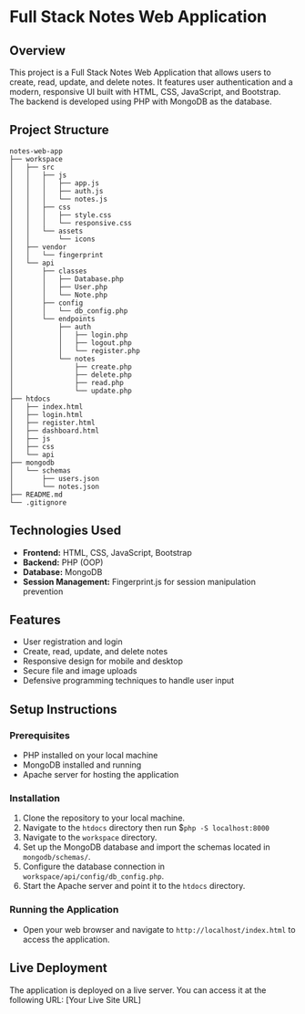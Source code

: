 # Full Stack Notes Web Application

## Overview
This project is a Full Stack Notes Web Application that allows users to create, read, update, and delete notes. It features user authentication and a modern, responsive UI built with HTML, CSS, JavaScript, and Bootstrap. The backend is developed using PHP with MongoDB as the database.

## Project Structure
```
notes-web-app
├── workspace
│   ├── src
│   │   ├── js
│   │   │   ├── app.js
│   │   │   ├── auth.js
│   │   │   └── notes.js
│   │   ├── css
│   │   │   ├── style.css
│   │   │   └── responsive.css
│   │   └── assets
│   │       └── icons
│   ├── vendor
│   │   └── fingerprint
│   └── api
│       ├── classes
│       │   ├── Database.php
│       │   ├── User.php
│       │   └── Note.php
│       ├── config
│       │   └── db_config.php
│       └── endpoints
│           ├── auth
│           │   ├── login.php
│           │   ├── logout.php
│           │   └── register.php
│           └── notes
│               ├── create.php
│               ├── delete.php
│               ├── read.php
│               └── update.php
├── htdocs
│   ├── index.html
│   ├── login.html
│   ├── register.html
│   ├── dashboard.html
│   ├── js
│   ├── css
│   └── api
├── mongodb
│   └── schemas
│       ├── users.json
│       └── notes.json
├── README.md
└── .gitignore
```

## Technologies Used
- **Frontend:** HTML, CSS, JavaScript, Bootstrap
- **Backend:** PHP (OOP)
- **Database:** MongoDB
- **Session Management:** Fingerprint.js for session manipulation prevention

## Features
- User registration and login
- Create, read, update, and delete notes
- Responsive design for mobile and desktop
- Secure file and image uploads
- Defensive programming techniques to handle user input

## Setup Instructions

### Prerequisites
- PHP installed on your local machine
- MongoDB installed and running
- Apache server for hosting the application

### Installation
1. Clone the repository to your local machine.
2. Navigate to the `htdocs` directory then run $``php -S localhost:8000``
3. Navigate to the `workspace` directory.
4. Set up the MongoDB database and import the schemas located in `mongodb/schemas/`.
5. Configure the database connection in `workspace/api/config/db_config.php`.
6. Start the Apache server and point it to the `htdocs` directory.

### Running the Application
- Open your web browser and navigate to `http://localhost/index.html` to access the application.

## Live Deployment
The application is deployed on a live server. You can access it at the following URL: [Your Live Site URL]
